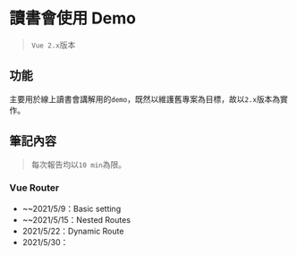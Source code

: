 # 讀書會使用 Demo

> `Vue 2.x`版本

## 功能

主要用於線上讀書會講解用的`demo`，既然以維護舊專案為目標，故以`2.x`版本為實作。

## 筆記內容
> 每次報告均以`10 min`為限。

### Vue Router
- ~~2021/5/9：Basic setting
- ~~2021/5/15：Nested Routes
- 2021/5/22：Dynamic Route
- 2021/5/30：
